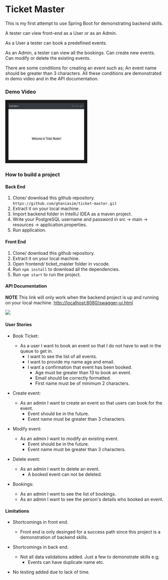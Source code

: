 # Ticket Master

This is my first attempt to use Spring Boot for demonstrating backend skills.

A tester can view front-end as a User or as an Admin.

As a User a tester can book a predefined events.

As an Admin, a tester can view all the bookings. Can create new events. Can modify or delete the existing events.

There are some conditions for creating an event such as; An event name should be greater than 3 characters. All these conditions are demonstrated in demo video and in the API documentation. 

### Demo Video

<a href="https://youtu.be/wdCbV4JdvKQ" target="_blank"><img src="images/youtube.jpg" 
alt="youtube link" width="240" height="180" border="10" /></a>

### How to build a project

#### Back End
1.	Clone/ download this github repository. `https://github.com/ghaniasim/ticket-master.git`
2. Extract it on your local machine.
3. Import backend folder in IntelliJ IDEA as a maven project.
4. Write your PostgreSQL username and password in src -> main -> resources -> application.properties.
5. Run application.

#### Front End
1. Clone/ download this github repository.
2. Extract it on your local machine.
3. Open frontend/ ticket_master folder in vscode.
4. Run `npm install` to download all the dependencies.
5. Run `npm start` to run the project.

#### API Documentation
**NOTE** This link will only work when the backend project is up and running on your local machine.
<http://localhost:8080/swagger-ui.html>

<image src="images/swagger.jpg" width=800>
  
#### User Stories
* Book Ticket: <br/> 
  * As a user I want to book an event so that I do not have to wait in the queue to get in.<br/>
    * I want to see the list of all events.<br/>
    * I want to provide my name age and email.<br/>
    * I want a confirmation that event has been booked.<br/>
      * Age must be greater than 13 to book an event.<br/>
      * Email should be correctly formatted.<br/>
      * First name must be of minimum  2 characters.
      
* Create event:<br/> 
  * As an admin I want to create an event so that users can book for the event.<br/>
    * Event should be in the future.<br/>
    * Event name must be greater than 3 characters.<br/>

* Modify event:<br/>
  * As an admin I want to modify an existing event.<br/>
    * Event should be in the future.<br/>
    * Event name must be greater than 3 characters.<br/>
    
* Delete event:<br/>
  * As an admin I want to delete an event.<br/>
    * A booked event can not be deleted.
    
* Bookings:<br/>
  * As an admin I want to see the list of bookings.<br/>
  * As an admin I want to see the person's details who booked an event.
  
#### Limitations
* Shortcomings in front end.<br/>
  * Front end is only desinged for a success path since this project is a demonstration of backend skills.<br/>
  
* Shortcomings in back end.<br/>
  * Not all data validations added. Just a few to demonstrate skills e.g;<br/>
    * Events can have duplicate name etc.<br/>
    
* No testing added due to lack of time.
